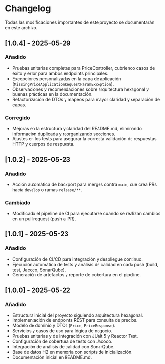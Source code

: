 # Changelog

Todas las modificaciones importantes de este proyecto se documentarán en este archivo.

## [1.0.4] - 2025-05-29
### Añadido
- Pruebas unitarias completas para PriceController, cubriendo casos de éxito y error para ambos endpoints principales.
- Excepciones personalizadas en la capa de aplicación (`MissingPriceApplicationRequestParamException`).
- Observaciones y recomendaciones sobre arquitectura hexagonal y buenas prácticas en la documentación.
- Refactorización de DTOs y mapeos para mayor claridad y separación de capas.

### Corregido
- Mejoras en la estructura y claridad del README.md, eliminando información duplicada y reorganizando secciones.
- Ajustes en los tests para asegurar la correcta validación de respuestas HTTP y cuerpos de respuesta.

## [1.0.2] - 2025-05-23
### Añadido
- Acción automática de backport para merges contra `main`, que crea PRs hacia `develop` o ramas `release/**`.
### Cambiado
- Modificado el pipeline de CI para ejecutarse cuando se realizan cambios en un pull request (push al PR).

## [1.0.1] - 2025-05-23
### Añadido
- Configuración de CI/CD para integración y despliegue continuo.
- Ejecución automática de tests y análisis de calidad en cada push (build, test, Jacoco, SonarQube).
- Generación de artefactos y reporte de cobertura en el pipeline.

## [1.0.0] - 2025-05-22
### Añadido
- Estructura inicial del proyecto siguiendo arquitectura hexagonal.
- Implementación de endpoints REST para consulta de precios.
- Modelo de dominio y DTOs (`Price`, `PriceResponse`).
- Servicios y casos de uso para lógica de negocio.
- Pruebas unitarias y de integración con JUnit 5 y Reactor Test.
- Configuración de cobertura de tests con Jacoco.
- Integración de análisis de calidad con SonarQube.
- Base de datos H2 en memoria con scripts de inicialización.
- Documentación inicial en README.md.
